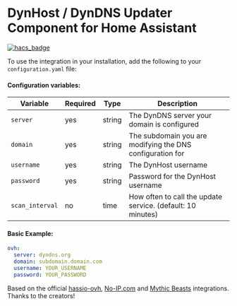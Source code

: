 # DynHost / DynDNS Updater Component for Home Assistant

[![hacs_badge](https://img.shields.io/badge/HACS-Custom-orange.svg)](https://github.com/hacs/integration)

To use the integration in your installation, add the following to your `configuration.yaml` file:

#### Configuration variables:
| Variable |  Required  |  Type  | Description |
| -------- | ---------- | ----------- | ----------- |
| `server` | yes | string | The DynDNS server your domain is configured |
| `domain` | yes | string |  The subdomain you are modifying the DNS configuration for |
| `username` | yes | string | The DynHost username |
| `password` | yes | string | Password for the DynHost username |
| `scan_interval` | no |  time | How often to call the update service. (default: 10 minutes) |

#### Basic Example:

```yaml
ovh:
  server: dyndns.org
  domain: subdomain.domain.com
  username: YOUR_USERNAME
  password: YOUR_PASSWORD
```
Based on the official [hassio-ovh](https://github.com/GuilleGF/hassio-ovh),  [No-IP.com](https://github.com/home-assistant/core/tree/dev/homeassistant/components/no_ip) and [Mythic Beasts](https://github.com/home-assistant/core/blob/dev/homeassistant/components/mythicbeastsdns) integrations. Thanks to the creators!
